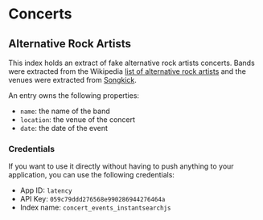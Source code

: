 # Concerts

## Alternative Rock Artists

This index holds an extract of fake alternative rock artists concerts. Bands were extracted from the Wikipedia [list of alternative rock artists](https://en.wikipedia.org/wiki/List_of_alternative_rock_artists) and the venues were extracted from [Songkick](https://www.songkick.com/).

An entry owns the following properties:

* `name`: the name of the band
* `location`: the venue of the concert
* `date`: the date of the event

### Credentials

If you want to use it directly without having to push anything to your
application, you can use the following credentials:

* App ID: `latency`
* API Key: `059c79ddd276568e990286944276464a`
* Index name: `concert_events_instantsearchjs`
